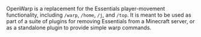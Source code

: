 OpenWarp is a replacement for the Essentials player-movement functionality,
including `/warp`, `/home`, `/j`, and `/top`. It is meant to be used as
part of a suite of plugins for removing Essentials from a Minecraft server,
or as a standalone plugin to provide simple warp commands.
